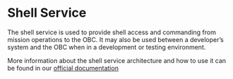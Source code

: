 # Shell Service

The shell service is used to provide shell access and commanding from mission
operations to the OBC.
It may also be used between a developer’s system and the OBC when in a development or
testing environment.

More information about the shell service architecture and how to use it can
be found in our [official documentation](https://docs.kubos.com/latest/ecosystem/services/shell.html)
